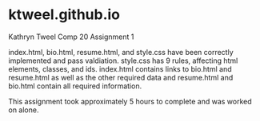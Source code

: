 # ktweel.github.io

Kathryn Tweel
Comp 20 Assignment 1

index.html, bio.html, resume.html, and style.css have been correctly implemented
and pass valdiation.  style.css has 9 rules, affecting html elements, classes, and ids. index.html contains links to bio.html and resume.html as well as the other required data and resume.html and bio.html contain all required information.

This assignment took approximately 5 hours to complete and was worked on alone.